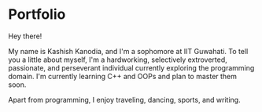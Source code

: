 # Portfolio
Hey there!

My name is Kashish Kanodia, and I'm a sophomore at IIT Guwahati. To tell you a little about myself, I'm a hardworking, selectively extroverted, passionate, and perseverant individual currently exploring the programming domain. I'm currently learning C++ and OOPs and plan to master them soon.

Apart from programming, I enjoy traveling, dancing, sports, and writing.
